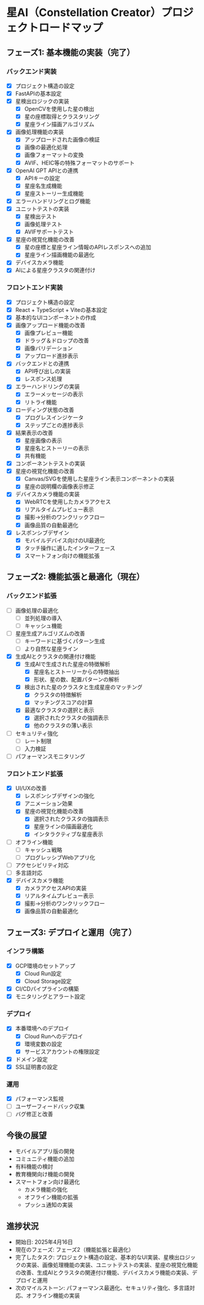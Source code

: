 # 星AI（Constellation Creator）プロジェクトロードマップ

## フェーズ1: 基本機能の実装（完了）

### バックエンド実装
- [x] プロジェクト構造の設定
- [x] FastAPIの基本設定
- [x] 星検出ロジックの実装
  - [x] OpenCVを使用した星の検出
  - [x] 星の座標取得とクラスタリング
  - [x] 星座ライン描画アルゴリズム
- [x] 画像処理機能の実装
  - [x] アップロードされた画像の検証
  - [x] 画像の最適化処理
  - [x] 画像フォーマットの変換
  - [x] AVIF、HEIC等の特殊フォーマットのサポート
- [x] OpenAI GPT APIとの連携
  - [x] APIキーの設定
  - [x] 星座名生成機能
  - [x] 星座ストーリー生成機能
- [x] エラーハンドリングとログ機能
- [x] ユニットテストの実装
  - [x] 星検出テスト
  - [x] 画像処理テスト
  - [x] AVIFサポートテスト
- [x] 星座の視覚化機能の改善
  - [x] 星の座標と星座ライン情報のAPIレスポンスへの追加
  - [x] 星座ライン描画機能の最適化
- [x] デバイスカメラ機能
- [x] AIによる星座クラスタの関連付け

### フロントエンド実装
- [x] プロジェクト構造の設定
- [x] React + TypeScript + Viteの基本設定
- [x] 基本的なUIコンポーネントの作成
- [x] 画像アップロード機能の改善
  - [x] 画像プレビュー機能
  - [x] ドラッグ＆ドロップの改善
  - [x] 画像バリデーション
  - [x] アップロード進捗表示
- [x] バックエンドとの連携
  - [x] API呼び出しの実装
  - [x] レスポンス処理
- [x] エラーハンドリングの実装
  - [x] エラーメッセージの表示
  - [x] リトライ機能
- [x] ローディング状態の改善
  - [x] プログレスインジケータ
  - [x] ステップごとの進捗表示
- [x] 結果表示の改善
  - [x] 星座画像の表示
  - [x] 星座名とストーリーの表示
  - [x] 共有機能
- [x] コンポーネントテストの実装
- [x] 星座の視覚化機能の改善
  - [x] Canvas/SVGを使用した星座ライン表示コンポーネントの実装
  - [x] 星座の説明欄の画像表示修正
- [x] デバイスカメラ機能の実装
  - [x] WebRTCを使用したカメラアクセス
  - [x] リアルタイムプレビュー表示
  - [x] 撮影→分析のワンクリックフロー
  - [x] 画像品質の自動最適化
- [x] レスポンシブデザイン
  - [x] モバイルデバイス向けのUI最適化
  - [x] タッチ操作に適したインターフェース
  - [x] スマートフォン向けの機能拡張

## フェーズ2: 機能拡張と最適化（現在）

### バックエンド拡張
- [ ] 画像処理の最適化
  - [ ] 並列処理の導入
  - [ ] キャッシュ機能
- [ ] 星座生成アルゴリズムの改善
  - [ ] キーワードに基づくパターン生成
  - [ ] より自然な星座ライン
- [x] 生成AIとクラスタの関連付け機能
  - [x] 生成AIで生成された星座の特徴解析
    - [x] 星座名とストーリーからの特徴抽出
    - [x] 形状、星の数、配置パターンの解析
  - [x] 検出された星のクラスタと生成星座のマッチング
    - [x] クラスタの特徴解析
    - [x] マッチングスコアの計算
  - [x] 最適なクラスタの選択と表示
    - [x] 選択されたクラスタの強調表示
    - [x] 他のクラスタの薄い表示
- [ ] セキュリティ強化
  - [ ] レート制限
  - [ ] 入力検証
- [ ] パフォーマンスモニタリング

### フロントエンド拡張
- [x] UI/UXの改善
  - [x] レスポンシブデザインの強化
  - [x] アニメーション効果
  - [x] 星座の視覚化機能の改善
    - [x] 選択されたクラスタの強調表示
    - [x] 星座ラインの描画最適化
    - [x] インタラクティブな星座表示
- [ ] オフライン機能
  - [ ] キャッシュ戦略
  - [ ] プログレッシブWebアプリ化
- [ ] アクセシビリティ対応
- [ ] 多言語対応
- [x] デバイスカメラ機能
  - [x] カメラアクセスAPIの実装
  - [x] リアルタイムプレビュー表示
  - [x] 撮影→分析のワンクリックフロー
  - [x] 画像品質の自動最適化

## フェーズ3: デプロイと運用（完了）

### インフラ構築
- [x] GCP環境のセットアップ
  - [x] Cloud Run設定
  - [x] Cloud Storage設定
- [x] CI/CDパイプラインの構築
- [x] モニタリングとアラート設定

### デプロイ
- [x] 本番環境へのデプロイ
  - [x] Cloud Runへのデプロイ
  - [x] 環境変数の設定
  - [x] サービスアカウントの権限設定
- [x] ドメイン設定
- [x] SSL証明書の設定

### 運用
- [x] パフォーマンス監視
- [ ] ユーザーフィードバック収集
- [ ] バグ修正と改善

## 今後の展望
- モバイルアプリ版の開発
- コミュニティ機能の追加
- 有料機能の検討
- 教育機関向け機能の開発
- スマートフォン向け最適化
  - カメラ機能の強化
  - オフライン機能の拡張
  - プッシュ通知の実装

## 進捗状況
- 開始日: 2025年4月16日
- 現在のフェーズ: フェーズ2（機能拡張と最適化）
- 完了したタスク: プロジェクト構造の設定、基本的なUI実装、星検出ロジックの実装、画像処理機能の実装、ユニットテストの実装、星座の視覚化機能の改善、生成AIとクラスタの関連付け機能、デバイスカメラ機能の実装、デプロイと運用
- 次のマイルストーン: パフォーマンス最適化、セキュリティ強化、多言語対応、オフライン機能の実装
    